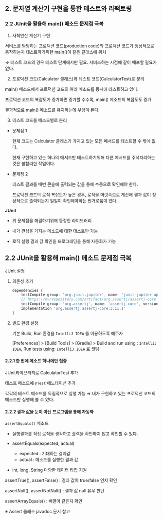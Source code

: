 ## 2. 문자열 계산기 구현을 통한 테스트와 리팩토링

### 2.2 JUnit을 활용해 main() 메소드 문제점 극복

1. 사칙연산 계산기 구현

서비스를 담당하는 프로덕션 코드(production code)와 프로덕션 코드가 정상적으로 동작하는지 테스트하기위한 main()이 같은 클래스에 위치

⇒ 테스트 코드의 경우 테스트 단계에서만 필요. 서비스하는 시점에 같이 배포할 필요가 없다.



2. 프로덕션 코드(Calculator 클래스)와 테스트 코드(CalculatorTest)로 분리

main() 메소드에서 프로덕션 코드의 여러 메소드를 동시에 테스트하고 있다.

프로덕션 코드의 복잡도가 증가하면 증가할 수수록, main() 메소드의 복잡도도 증가

결과적으로 main() 메소드를 유지하는데 부담이 된다.



3. 테스트 코드를 메소드별로 분리

* 문제점 1

  현재 코드는 Calculator 클래스가 가지고 있는 모든 메서드를 테스트할 수 밖에 없다.

  현재 구현하고 있는 하나의 메서드만 테스트하기위해 다른 메서드를 주석처리하는 것은 불합리한 작업이다.

* 문제점 2

  테스트 결과를 매번 콘솔에 출력되는 값을 통해 수동으로 확인해야 한다.

  프로덕션 코드의 로직 복잡도가 높은 경우, 로직을 머릿속으로 계산해 결과 값이 정상적으로 출력되는지 일일이 확인해야하는 번거로움이 있다.

**JUnit**

* 위 문제점을 해결하기위해 등장한 라이브러리

* 내가 관심을 가지는 메소드에 대한 테스트만 가능

* 로직 실행 결과 값 확인을 프로그래밍을 통해 자동화가 가능




## 2.2 JUnit을 활용해 main() 메소드 문제점 극복

JUnit 설정

1. 의존성 추가

   ```groovy
   dependencies {
       testCompile group: 'org.junit.jupiter', name: 'junit-jupiter-api', version: '5.5.2'
       // https://mvnrepository.com/artifact/org.assertj/assertj-core
       testCompile group: 'org.assertj', name: 'assertj-core', version: '3.15.0'
       implementation 'org.assertj:assertj-core:3.11.1'
   }
   ```

   

2. 빌드 환경 설정

   기본 Build, Run 환경을 `IntelliJ IDEA` 를 이용하도록 해주자

   [Preferences] > [Build Tools] > [Gradle] > Build and run using : `IntelliJ IDEA`, Run tests using: `IntelliJ IDEA` 로 셋팅



#### 2.2.1 한 번에 메소드 하나에만 집중

JUnit라이브러리로 CalculatorTest 추가

테스트 메소드에 `@Test` 애노테이션 추가

각각의 테스트 메소드를 독립적으로 실행 가능 ⇒ 내가 구현하고 있는 프로덕션 코드의 메소드만 실행해 볼 수 있다.



#### 2.2.2 결과 값을 눈이 아닌 프로그램을 통해 자동화

`assertEquals()` 메소드

* 실행결과를 직접 로직을 생각하고 출력을 확인하지 않고 확인할 수 있다.

* assertEquals(expected, actual)
  * expected : 기대하는 결과값
  * actual : 메소드를 실행한 결과 값

* int, long, String 다양한 데이터 타입 지원

assertTrue(), assertFalse() : 결과 값이 true/false 인지 확인

assertNull(), assertNotNull() : 결과 값 null 유무 판단

assertArrayEquals() : 배열이 같은지 확인

※ Assert 클래스 javadoc 문서 참고



